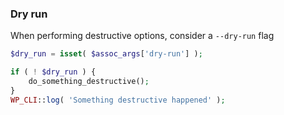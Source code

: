 ### Dry run

When performing destructive options, consider a `--dry-run` flag

```php
$dry_run = isset( $assoc_args['dry-run'] );

if ( ! $dry_run ) {
	do_something_destructive();
}
WP_CLI::log( 'Something destructive happened' );
```
